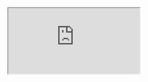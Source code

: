 <iframe src="https://bibbase.org/show?bib=https%3A%2F%2Fbibbase.org%2Fnetwork%2Ffiles%2FuveGLgtRQ5t8Fjput&noBootstrap=1"></iframe>


<!-- ---
title: Publications

# Listing view
view: citation

# Optional banner image (relative to `assets/media/` folder).
banner:
  caption: ''
  image: ''
--- -->
